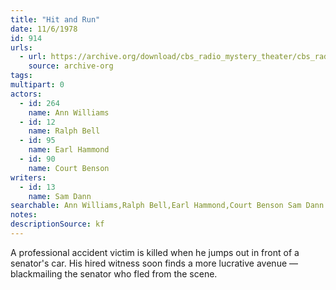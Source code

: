 ```yaml
---
title: "Hit and Run"
date: 11/6/1978
id: 914
urls: 
  - url: https://archive.org/download/cbs_radio_mystery_theater/cbs_radio_mystery_theater-0901-0950.zip/cbs_radio_mystery_theater-0901-0950%2Fcbsrmt_0914_hit_and_run.mp3
    source: archive-org
tags: 
multipart: 0
actors:  
  - id: 264
    name: Ann Williams  
  - id: 12
    name: Ralph Bell  
  - id: 95
    name: Earl Hammond  
  - id: 90
    name: Court Benson
writers:  
  - id: 13
    name: Sam Dann
searchable: Ann Williams,Ralph Bell,Earl Hammond,Court Benson Sam Dann
notes: 
descriptionSource: kf
---
```

A professional accident victim is killed when he jumps out in front of a senator's car. His hired witness soon finds a more lucrative avenue — blackmailing the senator who fled from the scene.